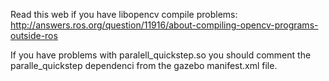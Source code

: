 Read this web if you have libopencv compile problems:
http://answers.ros.org/question/11916/about-compiling-opencv-programs-outside-ros

If you have problems with paralell_quickstep.so you should comment the paralle_quickstep dependenci from the gazebo manifest.xml file.
